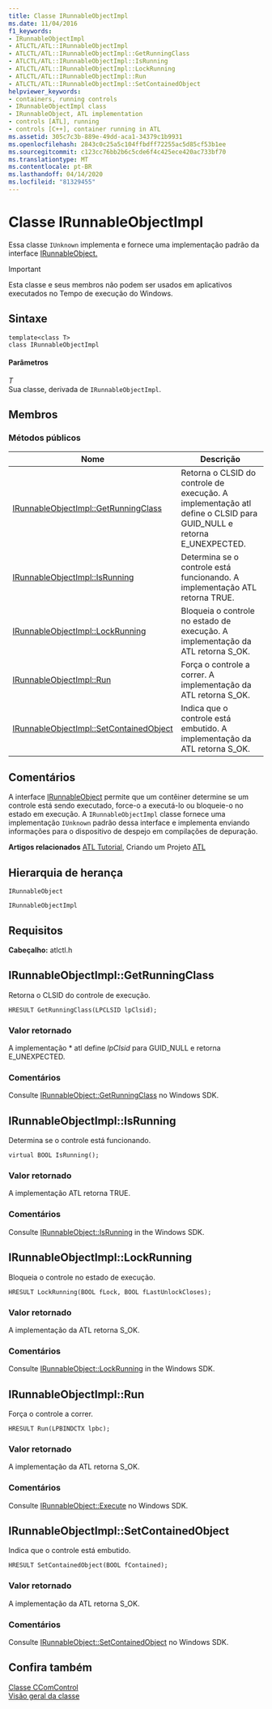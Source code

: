 ```yaml
---
title: Classe IRunnableObjectImpl
ms.date: 11/04/2016
f1_keywords:
- IRunnableObjectImpl
- ATLCTL/ATL::IRunnableObjectImpl
- ATLCTL/ATL::IRunnableObjectImpl::GetRunningClass
- ATLCTL/ATL::IRunnableObjectImpl::IsRunning
- ATLCTL/ATL::IRunnableObjectImpl::LockRunning
- ATLCTL/ATL::IRunnableObjectImpl::Run
- ATLCTL/ATL::IRunnableObjectImpl::SetContainedObject
helpviewer_keywords:
- containers, running controls
- IRunnableObjectImpl class
- IRunnableObject, ATL implementation
- controls [ATL], running
- controls [C++], container running in ATL
ms.assetid: 305c7c3b-889e-49dd-aca1-34379c1b9931
ms.openlocfilehash: 2843c0c25a5c104ffbdff72255ac5d85cf53b1ee
ms.sourcegitcommit: c123cc76bb2b6c5cde6f4c425ece420ac733bf70
ms.translationtype: MT
ms.contentlocale: pt-BR
ms.lasthandoff: 04/14/2020
ms.locfileid: "81329455"
---
```

# <a name="irunnableobjectimpl-class"></a>Classe IRunnableObjectImpl

Essa classe `IUnknown` implementa e fornece uma implementação padrão da interface [IRunnableObject.](/windows/win32/api/objidl/nn-objidl-irunnableobject)

> [!IMPORTANT]
> Esta classe e seus membros não podem ser usados em aplicativos executados no Tempo de execução do Windows.

## <a name="syntax"></a>Sintaxe

```
template<class T>
class IRunnableObjectImpl
```

#### <a name="parameters"></a>Parâmetros

*T*<br/>
Sua classe, derivada de `IRunnableObjectImpl`.

## <a name="members"></a>Membros

### <a name="public-methods"></a>Métodos públicos

|Nome|Descrição|
|----------|-----------------|
|[IRunnableObjectImpl::GetRunningClass](#getrunningclass)|Retorna o CLSID do controle de execução. A implementação atl define o CLSID para GUID_NULL e retorna E_UNEXPECTED.|
|[IRunnableObjectImpl::IsRunning](#isrunning)|Determina se o controle está funcionando. A implementação ATL retorna TRUE.|
|[IRunnableObjectImpl::LockRunning](#lockrunning)|Bloqueia o controle no estado de execução. A implementação da ATL retorna S_OK.|
|[IRunnableObjectImpl::Run](#run)|Força o controle a correr. A implementação da ATL retorna S_OK.|
|[IRunnableObjectImpl::SetContainedObject](#setcontainedobject)|Indica que o controle está embutido. A implementação da ATL retorna S_OK.|

## <a name="remarks"></a>Comentários

A interface [IRunnableObject](/windows/win32/api/objidl/nn-objidl-irunnableobject) permite que um contêiner determine se um controle está sendo executado, force-o a executá-lo ou bloqueie-o no estado em execução. A `IRunnableObjectImpl` classe fornece uma implementação `IUnknown` padrão dessa interface e implementa enviando informações para o dispositivo de despejo em compilações de depuração.

**Artigos relacionados** [ATL Tutorial](../../atl/active-template-library-atl-tutorial.md), Criando um Projeto [ATL](../../atl/reference/creating-an-atl-project.md)

## <a name="inheritance-hierarchy"></a>Hierarquia de herança

`IRunnableObject`

`IRunnableObjectImpl`

## <a name="requirements"></a>Requisitos

**Cabeçalho:** atlctl.h

## <a name="irunnableobjectimplgetrunningclass"></a><a name="getrunningclass"></a>IRunnableObjectImpl::GetRunningClass

Retorna o CLSID do controle de execução.

```
HRESULT GetRunningClass(LPCLSID lpClsid);
```

### <a name="return-value"></a>Valor retornado

A implementação \* atl define *lpClsid* para GUID_NULL e retorna E_UNEXPECTED.

### <a name="remarks"></a>Comentários

Consulte [IRunnableObject::GetRunningClass](/windows/win32/api/objidl/nf-objidl-irunnableobject-getrunningclass) no Windows SDK.

## <a name="irunnableobjectimplisrunning"></a><a name="isrunning"></a>IRunnableObjectImpl::IsRunning

Determina se o controle está funcionando.

```
virtual BOOL IsRunning();
```

### <a name="return-value"></a>Valor retornado

A implementação ATL retorna TRUE.

### <a name="remarks"></a>Comentários

Consulte [IRunnableObject::IsRunning](/windows/win32/api/objidl/nf-objidl-irunnableobject-isrunning) in the Windows SDK.

## <a name="irunnableobjectimpllockrunning"></a><a name="lockrunning"></a>IRunnableObjectImpl::LockRunning

Bloqueia o controle no estado de execução.

```
HRESULT LockRunning(BOOL fLock, BOOL fLastUnlockCloses);
```

### <a name="return-value"></a>Valor retornado

A implementação da ATL retorna S_OK.

### <a name="remarks"></a>Comentários

Consulte [IRunnableObject::LockRunning](/windows/win32/api/objidl/nf-objidl-irunnableobject-lockrunning) in the Windows SDK.

## <a name="irunnableobjectimplrun"></a><a name="run"></a>IRunnableObjectImpl::Run

Força o controle a correr.

```
HRESULT Run(LPBINDCTX lpbc);
```

### <a name="return-value"></a>Valor retornado

A implementação da ATL retorna S_OK.

### <a name="remarks"></a>Comentários

Consulte [IRunnableObject::Execute](/windows/win32/api/objidl/nf-objidl-irunnableobject-run) no Windows SDK.

## <a name="irunnableobjectimplsetcontainedobject"></a><a name="setcontainedobject"></a>IRunnableObjectImpl::SetContainedObject

Indica que o controle está embutido.

```
HRESULT SetContainedObject(BOOL fContained);
```

### <a name="return-value"></a>Valor retornado

A implementação da ATL retorna S_OK.

### <a name="remarks"></a>Comentários

Consulte [IRunnableObject::SetContainedObject](/windows/win32/api/objidl/nf-objidl-irunnableobject-setcontainedobject) no Windows SDK.

## <a name="see-also"></a>Confira também

[Classe CComControl](../../atl/reference/ccomcontrol-class.md)<br/>
[Visão geral da classe](../../atl/atl-class-overview.md)
